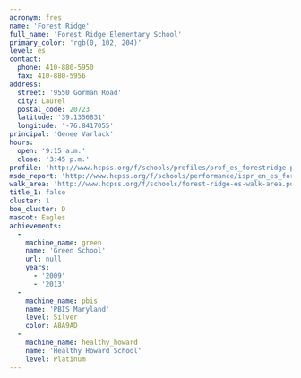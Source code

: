 ```yaml
---
acronym: fres
name: 'Forest Ridge'
full_name: 'Forest Ridge Elementary School'
primary_color: 'rgb(0, 102, 204)'
level: es
contact:
  phone: 410-880-5950
  fax: 410-880-5956
address:
  street: '9550 Gorman Road'
  city: Laurel
  postal_code: 20723
  latitude: '39.1356831'
  longitude: '-76.8417055'
principal: 'Genee Varlack'
hours:
  open: '9:15 a.m.'
  close: '3:45 p.m.'
profile: 'http://www.hcpss.org/f/schools/profiles/prof_es_forestridge.pdf'
msde_report: 'http://www.hcpss.org/f/schools/performance/ispr_en_es_forestridge.pdf'
walk_area: 'http://www.hcpss.org/f/schools/forest-ridge-es-walk-area.pdf'
title_1: false
cluster: 1
boe_cluster: D
mascot: Eagles
achievements:
  -
    machine_name: green
    name: 'Green School'
    url: null
    years:
      - '2009'
      - '2013'
  -
    machine_name: pbis
    name: 'PBIS Maryland'
    level: Silver
    color: A8A9AD
  -
    machine_name: healthy_howard
    name: 'Healthy Howard School'
    level: Platinum
---
```

